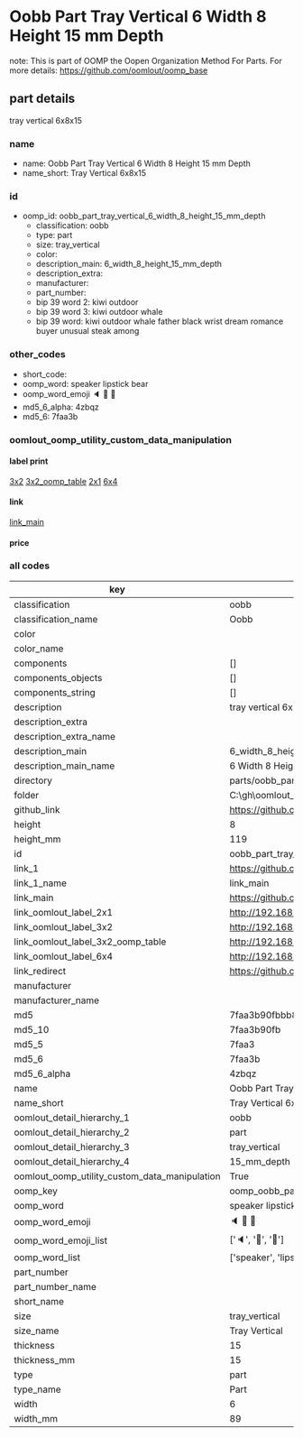 # Oobb Part Tray Vertical 6 Width 8 Height 15 mm Depth  

note: This is part of OOMP the Oopen Organization Method For Parts. For more details: https://github.com/oomlout/oomp_base

##  part details
  



tray vertical 6x8x15



### name
* name: Oobb Part Tray Vertical 6 Width 8 Height 15 mm Depth
* name_short: Tray Vertical 6x8x15 
### id
* oomp_id: oobb_part_tray_vertical_6_width_8_height_15_mm_depth
  * classification: oobb
  * type: part
  * size: tray_vertical
  * color: 
  * description_main: 6_width_8_height_15_mm_depth
  * description_extra: 
  * manufacturer: 
  * part_number: 
  * bip 39 word 2: kiwi outdoor
  * bip 39 word 3: kiwi outdoor whale
  * bip 39 word: kiwi outdoor whale father black wrist dream romance buyer unusual steak among

### other_codes
* short_code: 
* oomp_word: speaker lipstick bear
* oomp_word_emoji :speaker: :lipstick: :bear:
* md5_6_alpha: 4zbqz
* md5_6: 7faa3b






### oomlout_oomp_utility_custom_data_manipulation
#### label print
[3x2](http://192.168.1.245:1112/?label=oomp%204zbqz)
[3x2_oomp_table](http://192.168.1.108:1112/?label=oomp%204zbqz)
[2x1](http://192.168.1.242:1112/?label=oomp%204zbqz)
[6x4](http://192.168.1.55:1112/?label=oomp%204zbqz)    

#### link

[link_main](https://github.com/oomlout/oomlout_oobb_version_4_generated_parts/tree/main/navigation_oomp/oobb/part/tray_vertical/6_width_8_height_15_mm_depth/part)                              

#### price







### all codes 
| key | value |  
| --- | --- |  
| classification | oobb |  
| classification_name | Oobb |  
| color |  |  
| color_name |  |  
| components | [] |  
| components_objects | [] |  
| components_string | [] |  
| description | tray vertical 6x8x15 |  
| description_extra |  |  
| description_extra_name |  |  
| description_main | 6_width_8_height_15_mm_depth |  
| description_main_name | 6 Width 8 Height 15 mm Depth |  
| directory | parts/oobb_part_tray_vertical_6_width_8_height_15_mm_depth |  
| folder | C:\gh\oomlout_oobb_version_4_generated_parts\parts\oobb_part_tray_vertical_6_width_8_height_15_mm_depth |  
| github_link | https://github.com/oomlout/oomlout_oomp_part_src/tree/main/parts/oobb_part_tray_vertical_6_width_8_height_15_mm_depth |  
| height | 8 |  
| height_mm | 119 |  
| id | oobb_part_tray_vertical_6_width_8_height_15_mm_depth |  
| link_1 | https://github.com/oomlout/oomlout_oobb_version_4_generated_parts/tree/main/navigation_oomp/oobb/part/tray_vertical/6_width_8_height_15_mm_depth/part |  
| link_1_name | link_main |  
| link_main | https://github.com/oomlout/oomlout_oobb_version_4_generated_parts/tree/main/navigation_oomp/oobb/part/tray_vertical/6_width_8_height_15_mm_depth/part |  
| link_oomlout_label_2x1 | http://192.168.1.242:1112/?label=oomp%204zbqz |  
| link_oomlout_label_3x2 | http://192.168.1.245:1112/?label=oomp%204zbqz |  
| link_oomlout_label_3x2_oomp_table | http://192.168.1.108:1112/?label=oomp%204zbqz |  
| link_oomlout_label_6x4 | http://192.168.1.55:1112/?label=oomp%204zbqz |  
| link_redirect | https://github.com/oomlout/oomlout_oobb_version_4_generated_parts/tree/main/parts/oobb_tray_vertical_06_08_15 |  
| manufacturer |  |  
| manufacturer_name |  |  
| md5 | 7faa3b90fbbb8853f98b753bf3674bdb |  
| md5_10 | 7faa3b90fb |  
| md5_5 | 7faa3 |  
| md5_6 | 7faa3b |  
| md5_6_alpha | 4zbqz |  
| name | Oobb Part Tray Vertical 6 Width 8 Height 15 mm Depth |  
| name_short | Tray Vertical 6x8x15  |  
| oomlout_detail_hierarchy_1 | oobb |  
| oomlout_detail_hierarchy_2 | part |  
| oomlout_detail_hierarchy_3 | tray_vertical |  
| oomlout_detail_hierarchy_4 | 15_mm_depth |  
| oomlout_oomp_utility_custom_data_manipulation | True |  
| oomp_key | oomp_oobb_part_tray_vertical_6_width_8_height_15_mm_depth |  
| oomp_word | speaker lipstick bear |  
| oomp_word_emoji | :speaker: :lipstick: :bear: |  
| oomp_word_emoji_list | [':speaker:', ':lipstick:', ':bear:'] |  
| oomp_word_list | ['speaker', 'lipstick', 'bear'] |  
| part_number |  |  
| part_number_name |  |  
| short_name |  |  
| size | tray_vertical |  
| size_name | Tray Vertical |  
| thickness | 15 |  
| thickness_mm | 15 |  
| type | part |  
| type_name | Part |  
| width | 6 |  
| width_mm | 89 |  
